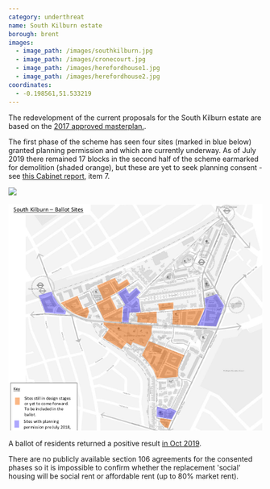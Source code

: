 ```yaml
---
category: underthreat
name: South Kilburn estate 
borough: brent 
images:
  - image_path: /images/southkilburn.jpg
  - image_path: /images/cronecourt.jpg
  - image_path: /images/herefordhouse1.jpg
  - image_path: /images/herefordhouse2.jpg
coordinates:
  - -0.198561,51.533219
---
```

The redevelopment of the current proposals for the South Kilburn estate are based on the [2017 approved masterplan.](https://www.brent.gov.uk/your-community/regeneration/south-kilburn-regeneration/the-development-process/masterplan-and-programme?tab=southkilburnsupplementaryplanningdocument2017). 

The first phase of the scheme has seen four sites (marked in blue below) granted planning permission and which are currently underway. As of July 2019 there remained 17 blocks in the second half of the scheme earmarked for demolition (shaded orange), but these are yet to seek planning consent  - see [this Cabinet report](http://democracy.brent.gov.uk/ieListDocuments.aspx?CId=455&MId=5355&Ver=4), item 7.

![](/images/kilburnlist.png)

![](/images/southkilburn.png)

A ballot of residents returned a positive result [in Oct 2019](https://www.kilburntimes.co.uk/news/south-kilburn-votes-yes-1-6331125).

There are no publicly available section 106 agreements for the consented phases so it is impossible to confirm whether the replacement 'social' housing will be social rent or affordable rent (up to 80% market rent).
